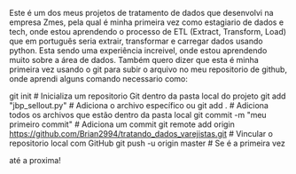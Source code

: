 Este é um dos meus projetos de tratamento de dados que desenvolvi na empresa Zmes, pela qual é minha
primeira vez como estagiario de dados e tech, onde estou aprendendo o processo de ETL (Extract, Transform, Load)
que em português seria extrair, transformar e carregar dados usando python. Esta sendo uma experiência increivel,
onde estou aprendendo muito sobre a área de dados. Também quero dizer que esta é minha primeira vez usando o git
para subir o arquivo no meu repositorio de github, onde aprendi alguns comando necessario como:

git init  # Inicializa um repositorio Git dentro da pasta local do projeto
git add "jbp_sellout.py" # Adiciona o archivo específico ou 
git add . # Adiciona todos os archivos que estão dentro da pasta local
git commit -m "meu primeiro commit" # Adiciona um commit
git remote add origin https://github.com/Brian2994/tratando_dados_varejistas.git # Vincular o repositorio local com GitHub
git push -u origin master # Se é a primeira vez

até a proxima!
